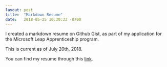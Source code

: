 ```yaml
---
layout: post
title:  "Markdown Resume"
date:   2018-05-25 16:30:33 -0700
---
```


I created a markdown resume on Github Gist, as part of my application for the Microsoft Leap Apprenticeship program. 

This is current as of July 20th, 2018. 

You can find my resume through this [link][md-link].

[md-link]: https://gist.github.com/stephenurena/f15464901e313d36b670f35092a2ba02

